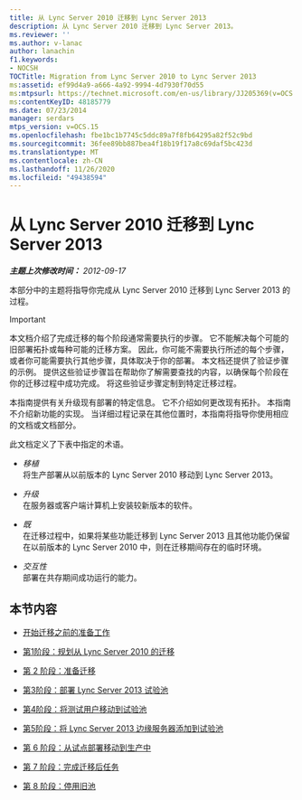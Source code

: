 ```yaml
---
title: 从 Lync Server 2010 迁移到 Lync Server 2013
description: 从 Lync Server 2010 迁移到 Lync Server 2013。
ms.reviewer: ''
ms.author: v-lanac
author: lanachin
f1.keywords:
- NOCSH
TOCTitle: Migration from Lync Server 2010 to Lync Server 2013
ms:assetid: ef99d4a9-a666-4a92-9994-4d7930f70d55
ms:mtpsurl: https://technet.microsoft.com/en-us/library/JJ205369(v=OCS.15)
ms:contentKeyID: 48185779
ms.date: 07/23/2014
manager: serdars
mtps_version: v=OCS.15
ms.openlocfilehash: fbe1bc1b7745c5ddc89a7f8fb64295a82f52c9bd
ms.sourcegitcommit: 36fee89bb887bea4f18b19f17a8c69daf5bc423d
ms.translationtype: MT
ms.contentlocale: zh-CN
ms.lasthandoff: 11/26/2020
ms.locfileid: "49438594"
---
```

# <a name="migration-from-lync-server-2010-to-lync-server-2013"></a>从 Lync Server 2010 迁移到 Lync Server 2013

<div data-xmlns="http://www.w3.org/1999/xhtml">

<div class="topic" data-xmlns="http://www.w3.org/1999/xhtml" data-msxsl="urn:schemas-microsoft-com:xslt" data-cs="https://msdn.microsoft.com/">

<div data-asp="https://msdn2.microsoft.com/asp">



</div>

<div id="mainSection">

<div id="mainBody">

<span> </span>

_**主题上次修改时间：** 2012-09-17_

本部分中的主题将指导你完成从 Lync Server 2010 迁移到 Lync Server 2013 的过程。

<div>


> [!IMPORTANT]  
> 本文档介绍了完成迁移的每个阶段通常需要执行的步骤。 它不能解决每个可能的旧部署拓扑或每种可能的迁移方案。 因此，你可能不需要执行所述的每个步骤，或者你可能需要执行其他步骤，具体取决于你的部署。 本文档还提供了验证步骤的示例。 提供这些验证步骤旨在帮助你了解需要查找的内容，以确保每个阶段在你的迁移过程中成功完成。 将这些验证步骤定制到特定迁移过程。



</div>

本指南提供有关升级现有部署的特定信息。 它不介绍如何更改现有拓扑。 本指南不介绍新功能的实现。 当详细过程记录在其他位置时，本指南将指导你使用相应的文档或文档部分。

此文档定义了下表中指定的术语。

  - *移植*  
    将生产部署从以前版本的 Lync Server 2010 移动到 Lync Server 2013。

<!-- end list -->

  - *升级*  
    在服务器或客户端计算机上安装较新版本的软件。

<!-- end list -->

  - *既*  
    在迁移过程中，如果将某些功能迁移到 Lync Server 2013 且其他功能仍保留在以前版本的 Lync Server 2010 中，则在迁移期间存在的临时环境。

<!-- end list -->

  - *交互性*  
    部署在共存期间成功运行的能力。

<div>

## <a name="in-this-section"></a>本节内容

  - [开始迁移之前的准备工作](before-you-begin-the-migration.md)

  - [第1阶段：规划从 Lync Server 2010 的迁移](phase-1-plan-your-migration-from-lync-server-2010.md)

  - [第 2 阶段：准备迁移](phase-2-prepare-for-migration.md)

  - [第3阶段：部署 Lync Server 2013 试验池](phase-3-deploy-lync-server-2013-pilot-pool.md)

  - [第4阶段：将测试用户移动到试验池](phase-4-move-test-users-to-the-pilot-pool.md)

  - [第5阶段：将 Lync Server 2013 边缘服务器添加到试验池](phase-5-add-lync-server-2013-edge-server-to-pilot-pool.md)

  - [第 6 阶段：从试点部署移动到生产中](phase-6-move-from-pilot-deployment-into-production.md)

  - [第 7 阶段：完成迁移后任务](phase-7-complete-post-migration-tasks.md)

  - [第 8 阶段：停用旧池](phase-8-decommission-legacy-pools.md)

</div>

</div>

<span> </span>

</div>

</div>

</div>

